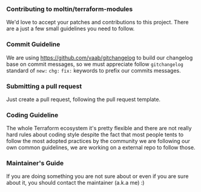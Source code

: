 ### Contributing to moltin/terraform-modules

We'd love to accept your patches and contributions to this project. There are a just a few small guidelines you need to follow.

### Commit Guideline

We are using https://github.com/vaab/gitchangelog to build our changelog base on commit messages, so
we must appreciate follow `gitchangelog` standard of `new:` `chg:` `fix:` keywords to prefix our commits messages.

### Submitting a pull request

Just create a pull request, following the pull request template.

### Coding Guideline

The whole Terraform ecosystem it's pretty flexible and there are not really hard rules about coding style despite the fact that most people tents to follow the most adopted practices by the community we are following our own common guidelines, we are working on a external repo to follow those.

### Maintainer's Guide

If you are doing something you are not sure about or even if you are sure about it, you should contact the maintainer (a.k.a me) :)
